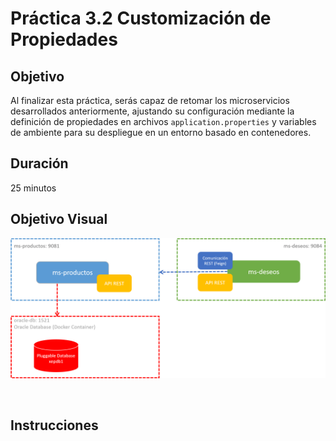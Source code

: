# Práctica 3.2 Customización de Propiedades

## Objetivo

Al finalizar esta práctica, serás capaz de retomar los microservicios desarrollados anteriormente, ajustando su configuración mediante la definición de propiedades en archivos `application.properties` y variables de ambiente para su despliegue en un entorno basado en contenedores.

## Duración

25 minutos

## Objetivo Visual

![Caso de Estudio](../images/u3_2_2.png)

<br/>

## Instrucciones